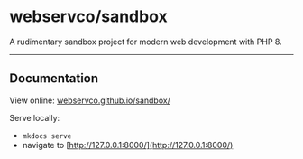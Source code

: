 # webservco/sandbox

A rudimentary sandbox project for modern web development with PHP 8.

---

## Documentation

View online: [webservco.github.io/sandbox/](https://webservco.github.io/sandbox/)

Serve locally:

- `mkdocs serve`
- navigate to [http://127.0.0.1:8000/](http://127.0.0.1:8000/)
